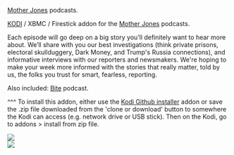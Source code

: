 <a href="https://www.motherjones.com/podcasts/">Mother Jones</a> podcasts.<br>

<a href="kodi.tv">KODI<a> / XBMC / Firestick addon for the <a href="https://www.motherjones.com/podcasts/">Mother Jones</a> podcasts.<br>

Each episode will go deep on a big story you’ll definitely want to hear more about. We’ll share with you our best investigations (think private prisons, electoral skullduggery, Dark Money, and Trump's Russia connections), and informative interviews with our reporters and newsmakers. We're hoping to make your week more informed with the stories that really matter, told by us, the folks you trust for smart, fearless, reporting.<br>

Also included: <a href="https://www.motherjones.com/podcasts/">Bite</a> podcast.<br>

^^^ To install this addon, either use the <a href="https://www.tvaddons.co/github-browser-kodi/">Kodi Github installer</a> addon or save the .zip file downloaded from the 'clone or download' button to somewhere the Kodi can access (e.g. network drive or USB stick). Then on the Kodi, go to addons > install from zip file.<br>

<img src="https://www.motherjones.com/wp-content/themes/motherjones/img/the-mother-jones-podcast-logo-615-615.png">
<br><a href="http://www.kodi.tv"><img src="https://kodi.tv/sites/default/files/page/field_image/about--devices.jpg">
